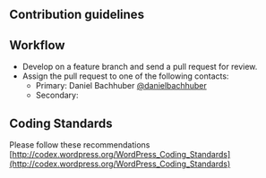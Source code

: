## Contribution guidelines ##

## Workflow ##

* Develop on a feature branch and send a pull request for review.
* Assign the pull request to one of the following contacts:
	* Primary: Daniel Bachhuber [@danielbachhuber](https://github.com/@danielbachhuber)
	* Secondary: 

## Coding Standards ##

Please follow these recommendations
[http://codex.wordpress.org/WordPress_Coding_Standards](http://codex.wordpress.org/WordPress_Coding_Standards)
